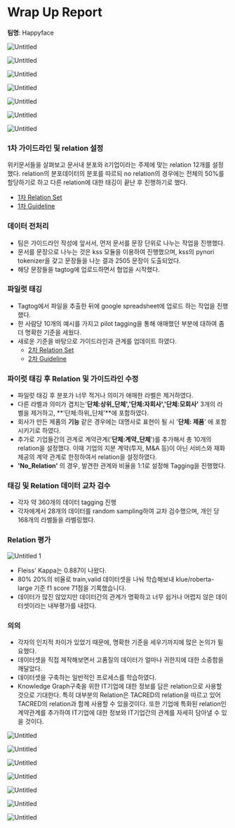 # Wrap Up Report

**팀명**: Happyface

![Untitled](https://user-images.githubusercontent.com/30318926/142752785-e6f354d8-7654-42fa-b42a-a89fefcf196b.png)

![Untitled](https://user-images.githubusercontent.com/30318926/142752785-e6f354d8-7654-42fa-b42a-a89fefcf196b.png)

![Untitled](https://user-images.githubusercontent.com/30318926/142752785-e6f354d8-7654-42fa-b42a-a89fefcf196b.png)

![Untitled](https://user-images.githubusercontent.com/30318926/142752785-e6f354d8-7654-42fa-b42a-a89fefcf196b.png)

![Untitled](https://user-images.githubusercontent.com/30318926/142752785-e6f354d8-7654-42fa-b42a-a89fefcf196b.png)

![Untitled](https://user-images.githubusercontent.com/30318926/142752785-e6f354d8-7654-42fa-b42a-a89fefcf196b.png)

![Untitled](https://user-images.githubusercontent.com/30318926/142752785-e6f354d8-7654-42fa-b42a-a89fefcf196b.png)


### 1차 가이드라인 및 relation 설정

위키문서들을 살펴보고 문서내 분포와 it기업이라는 주제에 맞는 relation 12개를 설정했다. relation의 분포데이터의 분포를 따르되 no relation의 경우에는 전체의 50%를 할당하기로 하고 다른 relation에 대한 태깅이 끝난 후 진행하기로 했다. 

- [1차 Relation Set](https://docs.google.com/spreadsheets/d/1Oe4dejSKRmDRLgY6ie6KXXqjOZ6LhIz-vt6tUgJoivk/edit#gid=0)
- [1차 Guideline](https://docs.google.com/document/d/1oaSh0cxbrqIAPlS_bkzaFi7RFQiiD5f-/edit)

### 데이터 전처리

- 팀은 가이드라인 작성에 앞서서, 먼저 문서를 문장 단위로 나누는 작업을 진행했다.
- 문서를 문장으로 나누는 것은 kss 모듈을 이용하여 진행했으며, kss의 pynori tokenizer을 갖고 문장들을 나눈 결과 2505 문장이 도출되었다.
- 해당 문장들을 tagtog에 업로드하면서 협업을 시작했다.

### 파일럿 태깅

- Tagtog에서 파일을 추출한 뒤에 google spreadsheet에 업로드 하는 작업을 진행했다.
- 한 사람당 10개의 예시를 가지고 pilot tagging을 통해 애매했던 부분에 대하여 좀더 명확한 기준을 세웠다.
- 새로운 기준을 바탕으로 가이드라인과 관계를 업데이트 하였다.
    - [2차 Relation Set](https://docs.google.com/spreadsheets/d/1SK54BaWppFaM_7jG3bQBan4AhrU7U_P5Ao2vs2i6t9w/edit#gid=0)
    - [2차 Guideline](https://docs.google.com/document/d/198zmOBEr5fVNm4-3_FXOkKFs3FHUSmzi/edit?rtpof=true)

### 파이럿 태깅 후 Relation 및 가이드라인 수정

- 파일럿 태깅 후 분포가 너무 적거나 의미가 애매한 라벨은 제거하였다.
- 다른 라벨과 의미가 겹치는'**단체:상위_단체','단체:자회사','단체:모회사'** 3개의 라벨을 제거하고, **'단체:하위_단체'**에 포함하였다.
- 회사가 만든 제품의 **기능** 같은 경우에는 대명사로 표현이 될 시 '**단체: 제품**' 에 포함시키기로 하였다.
- 추가로 기업들간의 관계로 계약관계('**단체:계약_단체**')를 추가해서 총 10개의 relation을 설정했다. 이때 기업의 지분 계약(투자, M&A 등)이 아닌 서비스와 재화 제공의 계약 관계로 한정하여서 relation을 설정하였다.
- **'No_Relation'** 의 경우, 발견한 관계와 비율을 1:1로 설정해 Tagging을 진행했다.

### 태깅 및 Relation 데이터 교차 검수

- 각자 약 360개의 데이터 tagging 진행
- 각자에게서 28개의 데이터를 random sampling하여 교차 검수했으며, 개인 당 168개의 라벨들을 라벨링했다.

### Relation 평가

![Untitled 1](https://user-images.githubusercontent.com/30318926/142752801-8846a35c-d332-4835-9f94-033a4578a95a.png)

- Fleiss' Kappa는 0.887이 나왔다.
- 80% 20%의 비율로 train,valid 데이터셋을 나눠 학습해보내 klue/roberta-large 기준 f1 score 71점을 기록했습니다.
- 데이터가 많진 않았지만 데이터간의 관계가 명확하고 너무 쉽거나 어렵지 않은 데이터셋이라는 내부평가를 내렸다.

### 의의

- 각자의 인지적 차이가 있었기 때문에, 명확한 기준을 세우기까지에 많은 논의가 필요했다.
- 데이터셋을 직접 제작해보면서 고품질의 데이터가 얼마나 귀한지에 대한 소중함을 깨달았다.
- 데이터셋을 구축하는 일반적인 프로세스를 학습하였다.
- Knowledge Graph구축을 위한 IT기업에 대한 정보를 담은 relation으로 사용할 것으로 기대한다. 특히 대부분의 Relation은 TACRED의 relation을 따르고 있어 TACRED의 relation과 함께 사용할 수 있을것이다. 또한 기업에 특화된 relation인 계약관계를 추가하여 IT기업에 대한 정보와 IT기업간의 관계를 자세히 담아낼 수 있을 것이다.

![Untitled](https://user-images.githubusercontent.com/30318926/142752785-e6f354d8-7654-42fa-b42a-a89fefcf196b.png)

![Untitled](https://user-images.githubusercontent.com/30318926/142752785-e6f354d8-7654-42fa-b42a-a89fefcf196b.png)

![Untitled](https://user-images.githubusercontent.com/30318926/142752785-e6f354d8-7654-42fa-b42a-a89fefcf196b.png)

![Untitled](https://user-images.githubusercontent.com/30318926/142752785-e6f354d8-7654-42fa-b42a-a89fefcf196b.png)

![Untitled](https://user-images.githubusercontent.com/30318926/142752785-e6f354d8-7654-42fa-b42a-a89fefcf196b.png)

![Untitled](https://user-images.githubusercontent.com/30318926/142752785-e6f354d8-7654-42fa-b42a-a89fefcf196b.png)

![Untitled](https://user-images.githubusercontent.com/30318926/142752785-e6f354d8-7654-42fa-b42a-a89fefcf196b.png)
